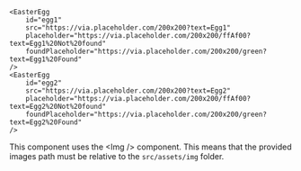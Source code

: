 ```vue
<EasterEgg
    id="egg1"
    src="https://via.placeholder.com/200x200?text=Egg1"
    placeholder="https://via.placeholder.com/200x200/ffAf00?text=Egg1%20Not%20found"
    foundPlaceholder="https://via.placeholder.com/200x200/green?text=Egg1%20Found"
/>
<EasterEgg
    id="egg2"
    src="https://via.placeholder.com/200x200?text=Egg2"
    placeholder="https://via.placeholder.com/200x200/ffAf00?text=Egg2%20Not%20found"
    foundPlaceholder="https://via.placeholder.com/200x200/green?text=Egg2%20Found"
/>
```

This component uses the <Img /\> component. This means that the provided images path must be relative to the `src/assets/img` folder.
